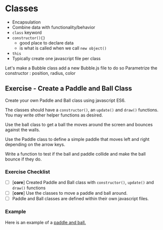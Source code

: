 
# Classes

- Encapsulation
- Combine data with functionality/behavior
- `class` keyword
- `constructor(){}`
    + good place to declare data
    + is what is called when we call `new object()`
- `this`
- Typically create one javascript file per class

Let's make a Bubble class add a new Bubble.js file to do so
Parametrize the constructor : position, radius, color


## Exercise - Create a Paddle and Ball Class

Create your own Paddle and Ball class using javascript ES6.

The classes should have a `constructor()`, an `update()` and `draw()` functions. You may write other helper functions as desired.

Use the ball class to get a ball the moves around the screen and bounces against the walls.

Use the Paddle class to define a simple paddle that moves left and right depending on the arrow keys.

Write a function to test if the ball and paddle collide and make the ball bounce if they do.

### Exercise Checklist

- [ ] [**core**] Created Paddle and Ball class with `constructor()`, `update()` and `draw()` functions
- [ ] [**core**] Use the classes to move a paddle and ball around.
- [ ] Paddle and Ball classes are defined within their own javascript files.

### Example

Here is an example of a [paddle and ball.](https://editor.p5js.org/Rudy.Castan/sketches/wAT1EvSAU)
